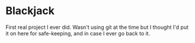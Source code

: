 Blackjack
=========

First real project I ever did. Wasn't using git at the time but I thought I'd put it on here for safe-keeping, 
and in case I ever go back to it.
